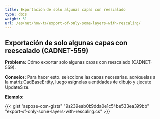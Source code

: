 ```yaml
---
title: Exportación de solo algunas capas con reescalado 
type: docs
weight: 31
url: /es/net/how-to/export-of-only-some-layers-with-rescaling/
---
```


## **Exportación de solo algunas capas con reescalado (CADNET-559)**

**Problema:** Cómo exportar solo algunas capas con reescalado (CADNET-559).

**Consejos:** Para hacer esto, seleccione las capas necesarias, agréguelas a la matriz CadBaseEntity, luego asígnelas a entidades de dibujo y ejecute UpdateSize.

**Ejemplo:**

{{< gist "aspose-com-gists" "9a239eab0b9dda0e1c54be533ea399bb" "export-of-only-some-layers-with-rescaling.cs" >}}
